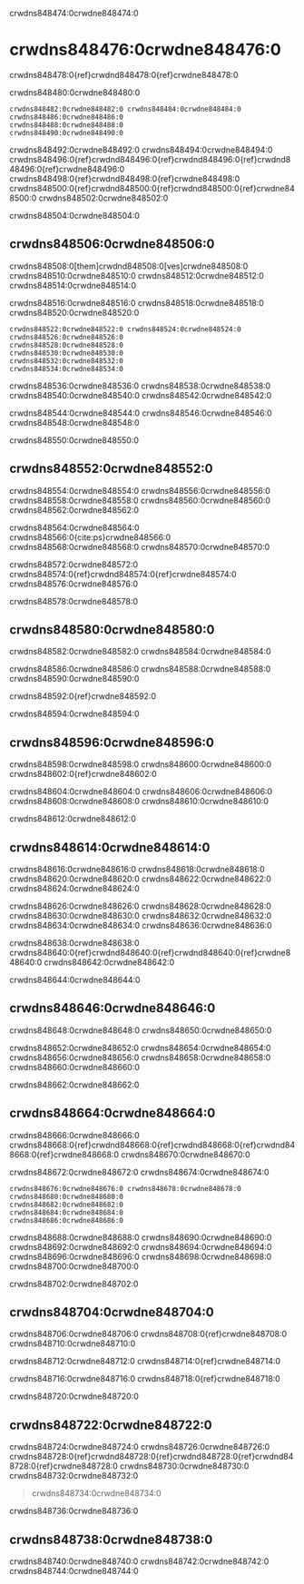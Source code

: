 crwdns848474:0crwdne848474:0
# crwdns848476:0crwdne848476:0

crwdns848478:0{ref}crwdnd848478:0{ref}crwdne848478:0

crwdns848480:0crwdne848480:0

```{figure} ../../figures/barriers-reproducibility.png
crwdns848482:0crwdne848482:0 crwdns848484:0crwdne848484:0
crwdns848486:0crwdne848486:0
crwdns848488:0crwdne848488:0
crwdns848490:0crwdne848490:0
```

crwdns848492:0crwdne848492:0 crwdns848494:0crwdne848494:0 crwdns848496:0{ref}crwdnd848496:0{ref}crwdnd848496:0{ref}crwdnd848496:0{ref}crwdne848496:0 crwdns848498:0{ref}crwdnd848498:0{ref}crwdne848498:0 crwdns848500:0{ref}crwdnd848500:0{ref}crwdnd848500:0{ref}crwdne848500:0 crwdns848502:0crwdne848502:0

crwdns848504:0crwdne848504:0
## crwdns848506:0crwdne848506:0

crwdns848508:0[them]crwdnd848508:0[ves]crwdne848508:0 crwdns848510:0crwdne848510:0 crwdns848512:0crwdne848512:0 crwdns848514:0crwdne848514:0

crwdns848516:0crwdne848516:0 crwdns848518:0crwdne848518:0 crwdns848520:0crwdne848520:0

```{figure} ../../figures/make-ok-to-be-human.jpg
crwdns848522:0crwdne848522:0 crwdns848524:0crwdne848524:0 crwdns848526:0crwdne848526:0
crwdns848528:0crwdne848528:0
crwdns848530:0crwdne848530:0
crwdns848532:0crwdne848532:0
crwdns848534:0crwdne848534:0
```

crwdns848536:0crwdne848536:0 crwdns848538:0crwdne848538:0 crwdns848540:0crwdne848540:0 crwdns848542:0crwdne848542:0

crwdns848544:0crwdne848544:0 crwdns848546:0crwdne848546:0 crwdns848548:0crwdne848548:0

crwdns848550:0crwdne848550:0
## crwdns848552:0crwdne848552:0

crwdns848554:0crwdne848554:0 crwdns848556:0crwdne848556:0 crwdns848558:0crwdne848558:0 crwdns848560:0crwdne848560:0 crwdns848562:0crwdne848562:0

crwdns848564:0crwdne848564:0 crwdns848566:0{cite:ps}crwdne848566:0 crwdns848568:0crwdne848568:0 crwdns848570:0crwdne848570:0

crwdns848572:0crwdne848572:0 crwdns848574:0{ref}crwdnd848574:0{ref}crwdne848574:0 crwdns848576:0crwdne848576:0

crwdns848578:0crwdne848578:0
## crwdns848580:0crwdne848580:0

crwdns848582:0crwdne848582:0 crwdns848584:0crwdne848584:0

crwdns848586:0crwdne848586:0 crwdns848588:0crwdne848588:0 crwdns848590:0crwdne848590:0

crwdns848592:0{ref}crwdne848592:0

crwdns848594:0crwdne848594:0
## crwdns848596:0crwdne848596:0

crwdns848598:0crwdne848598:0 crwdns848600:0crwdne848600:0 crwdns848602:0{ref}crwdne848602:0

crwdns848604:0crwdne848604:0 crwdns848606:0crwdne848606:0 crwdns848608:0crwdne848608:0 crwdns848610:0crwdne848610:0

crwdns848612:0crwdne848612:0
## crwdns848614:0crwdne848614:0

crwdns848616:0crwdne848616:0 crwdns848618:0crwdne848618:0 crwdns848620:0crwdne848620:0 crwdns848622:0crwdne848622:0 crwdns848624:0crwdne848624:0

crwdns848626:0crwdne848626:0 crwdns848628:0crwdne848628:0 crwdns848630:0crwdne848630:0 crwdns848632:0crwdne848632:0 crwdns848634:0crwdne848634:0 crwdns848636:0crwdne848636:0

crwdns848638:0crwdne848638:0 crwdns848640:0{ref}crwdnd848640:0{ref}crwdnd848640:0{ref}crwdne848640:0 crwdns848642:0crwdne848642:0

crwdns848644:0crwdne848644:0
## crwdns848646:0crwdne848646:0

crwdns848648:0crwdne848648:0 crwdns848650:0crwdne848650:0

crwdns848652:0crwdne848652:0 crwdns848654:0crwdne848654:0 crwdns848656:0crwdne848656:0 crwdns848658:0crwdne848658:0 crwdns848660:0crwdne848660:0

crwdns848662:0crwdne848662:0
## crwdns848664:0crwdne848664:0

crwdns848666:0crwdne848666:0 crwdns848668:0{ref}crwdnd848668:0{ref}crwdnd848668:0{ref}crwdnd848668:0{ref}crwdne848668:0 crwdns848670:0crwdne848670:0

crwdns848672:0crwdne848672:0 crwdns848674:0crwdne848674:0

```{figure} ../../figures/help-you-of-the-future.jpg
crwdns848676:0crwdne848676:0 crwdns848678:0crwdne848678:0
crwdns848680:0crwdne848680:0
crwdns848682:0crwdne848682:0
crwdns848684:0crwdne848684:0
crwdns848686:0crwdne848686:0
```

crwdns848688:0crwdne848688:0 crwdns848690:0crwdne848690:0 crwdns848692:0crwdne848692:0 crwdns848694:0crwdne848694:0 crwdns848696:0crwdne848696:0 crwdns848698:0crwdne848698:0 crwdns848700:0crwdne848700:0

crwdns848702:0crwdne848702:0
## crwdns848704:0crwdne848704:0

crwdns848706:0crwdne848706:0 crwdns848708:0{ref}crwdne848708:0 crwdns848710:0crwdne848710:0

crwdns848712:0crwdne848712:0 crwdns848714:0{ref}crwdne848714:0

crwdns848716:0crwdne848716:0 crwdns848718:0{ref}crwdne848718:0

crwdns848720:0crwdne848720:0
## crwdns848722:0crwdne848722:0

crwdns848724:0crwdne848724:0 crwdns848726:0crwdne848726:0 crwdns848728:0{ref}crwdnd848728:0{ref}crwdnd848728:0{ref}crwdnd848728:0{ref}crwdne848728:0 crwdns848730:0crwdne848730:0 crwdns848732:0crwdne848732:0

> crwdns848734:0crwdne848734:0

crwdns848736:0crwdne848736:0

## crwdns848738:0crwdne848738:0

crwdns848740:0crwdne848740:0 crwdns848742:0crwdne848742:0 crwdns848744:0crwdne848744:0
